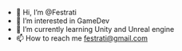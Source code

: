 - 👋 Hi, I’m @Festrati
- 👀 I’m interested in GameDev
- 🌱 I’m currently learning Unity and Unreal engine
- 📫 How to reach me festrati@gmail.com

<!---
Festrati/Festrati is a ✨ special ✨ repository because its `README.md` (this file) appears on your GitHub profile.
You can click the Preview link to take a look at your changes.
--->
